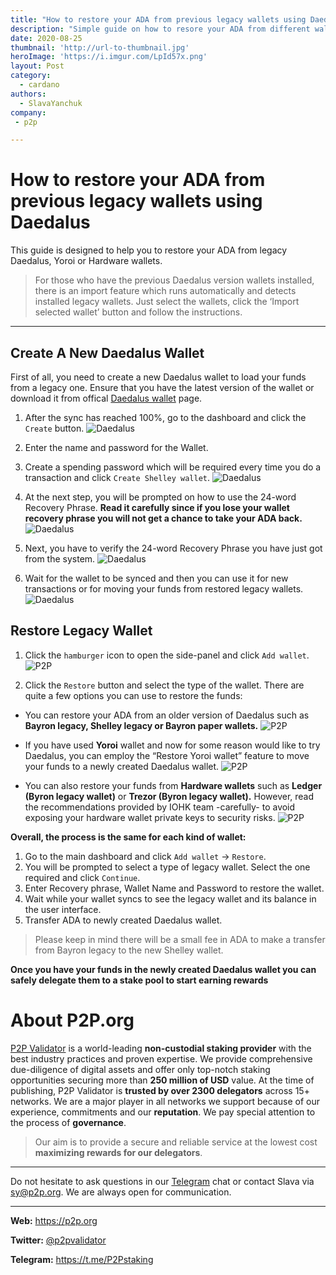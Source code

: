 ```yaml
---
title: "How to restore your ADA from previous legacy wallets using Daedalus"
description: "Simple guide on how to resore your ADA from different wallets such as legacy Daedalus, Yoroi or Hardware wallets using new Daedalus wallet"
date: 2020-08-25
thumbnail: 'http://url-to-thumbnail.jpg'
heroImage: 'https://i.imgur.com/LpId57x.png'
layout: Post
category:
  - cardano
authors:
  - SlavaYanchuk
company:
 - p2p

---
```


# How to restore your ADA from previous legacy wallets using Daedalus

This guide is designed to help you to restore your ADA from legacy Daedalus, Yoroi or Hardware wallets.

>For those who have the previous Daedalus version wallets installed, there is an import feature which runs automatically and detects installed legacy wallets. Just select the wallets, click the ‘Import selected wallet’ button and follow the instructions.

--- 

## Create A New Daedalus Wallet
First of all, you need to create a new Daedalus wallet to load  your funds from a legacy one. Ensure that you have the latest version of the wallet or download it from offical [Daedalus wallet](https://daedaluswallet.io/#download) page.

1. After the sync has reached 100%, go to the dashboard and click the `Create` button. 
![Daedalus](https://i.imgur.com/V60cN6D.png)

2. Enter the name and password for the Wallet.
3. Create a spending password which will be required every time you do a transaction and click `Create Shelley wallet`.
![Daedalus](https://i.imgur.com/qFvdIEC.png)

4. At the next step, you will be prompted on how to use the 24-word Recovery Phrase. **Read it carefully since if you lose your wallet recovery phrase you will not get a chance to take your ADA back.**
![Daedalus](https://i.imgur.com/tzn2Olb.png)

5. Next, you have to verify the 24-word Recovery Phrase you have just got from the system.
![Daedalus](https://i.imgur.com/FkgouhK.png)

6. Wait for the wallet to be  synced and then you can use it for new transactions or for moving your funds from restored legacy wallets.
![Daedalus](https://i.imgur.com/n1dJUmq.png)

## Restore Legacy Wallet
1. Click the `hamburger` icon to open the side-panel and click `Add wallet`.
![P2P](https://i.imgur.com/kG80KAo.png)

2. Click the `Restore` button and select the type of the wallet. There are quite a few options you can use to restore the funds:

- You can restore your ADA from an older version of Daedalus such as **Bayron legacy, Shelley legacy or Bayron paper wallets.**
![P2P](https://i.imgur.com/ST0ohXF.png)

- If you have used **Yoroi** wallet and now for some reason would like to try Daedalus, you can employ the “Restore Yoroi wallet” feature to move your funds to a newly created Daedalus wallet.
![P2P](https://i.imgur.com/xO3EuEg.png)

- You can  also  restore your funds from **Hardware wallets** such as **Ledger (Byron legacy wallet)** or **Trezor (Byron legacy wallet).** However, read the recommendations provided by IOHK team -carefully- to avoid exposing your hardware wallet private keys to  security risks.
![P2P](https://i.imgur.com/D5lNluK.png)

**Overall, the process  is the same for each kind of wallet:**
1. Go to the main dashboard and click `Add wallet` → `Restore`.
2. You will be prompted to select a type of legacy wallet. Select the one required and click `Continue`.
3. Enter Recovery phrase, Wallet Name and Password to restore the wallet.
4. Wait while your wallet syncs to see the legacy wallet and its balance in the user interface.
5. Transfer ADA to newly created Daedalus wallet.

>Please keep in mind there will be a small fee in ADA to make a transfer from Bayron legacy to the new Shelley wallet.

**Once you have your funds in the newly created Daedalus wallet you can safely delegate them to a stake pool to start earning rewards**

# About P2P.org
[P2P Validator](https://p2p.org/) is a world-leading **non-custodial staking provider** with the best industry practices and proven expertise. We provide comprehensive due-diligence of digital assets and offer only top-notch staking opportunities securing more than **250 million of USD** value. At the time of publishing, P2P Validator is **trusted by over 2300 delegators** across 15+ networks. We are a major player in all networks we support because of our experience, commitments and our **reputation**. We pay special attention to the process of **governance**.

 > Our aim is to provide a secure and reliable service at the lowest cost **maximizing rewards for our delegators**.
 
------

Do not hesitate to ask questions in our [Telegram](https://t.me/P2Pstaking) chat or contact Slava via sy@p2p.org. We are always open for communication.

------

**Web:** https://p2p.org

**Twitter:** [@p2pvalidator](https://twitter.com/p2pvalidator)

**Telegram:** https://t.me/P2Pstaking



